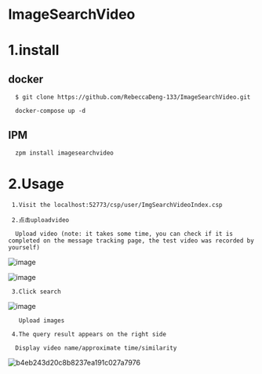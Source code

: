 # ImageSearchVideo

# 1.install

   ## docker
   
      $ git clone https://github.com/RebeccaDeng-133/ImageSearchVideo.git
      
      docker-compose up -d
      
   ## IPM
   
      zpm install imagesearchvideo
      
# 2.Usage

     1.Visit the localhost:52773/csp/user/ImgSearchVideoIndex.csp

     2.点击uploadvideo
     
      Upload video (note: it takes some time, you can check if it is completed on the message tracking page, the test video was recorded by yourself)

  ![image](https://github.com/MJQ-jh/ImageSearchVideo/assets/71477062/bd7c6148-516d-4f59-b0e0-a290467610b7)

  ![image](https://github.com/MJQ-jh/ImageSearchVideo/assets/71477062/c09fe6e2-45c7-4695-8b0a-984a3ed8b0cc)


     3.Click search

  ![image](https://github.com/MJQ-jh/ImageSearchVideo/assets/71477062/98dd33b5-c455-48e7-91ba-de19622cd2cd)

       Upload images
       
     4.The query result appears on the right side
     
      Display video name/approximate time/similarity
       
![b4eb243d20c8b8237ea191c027a7976](https://github.com/MJQ-jh/ImageSearchVideo/assets/71477062/7cc7d457-cf19-4d91-8c49-1df4d03631ae)


